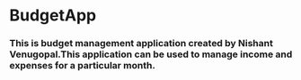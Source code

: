 # BudgetApp

### This is budget management application created by Nishant Venugopal.This application can be used to manage income and expenses for a particular month.
